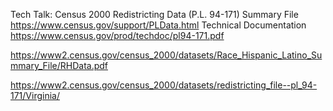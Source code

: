 Tech Talk: Census 2000 Redistricting Data (P.L. 94-171) Summary File
https://www.census.gov/support/PLData.html
Technical Documentation
https://www.census.gov/prod/techdoc/pl94-171.pdf

https://www2.census.gov/census_2000/datasets/Race_Hispanic_Latino_Summary_File/RHData.pdf


https://www2.census.gov/census_2000/datasets/redistricting_file--pl_94-171/Virginia/